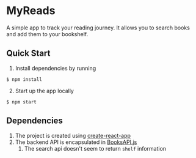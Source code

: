 # MyReads

A simple app to track your reading journey. It allows you to search books and add them to your bookshelf.

## Quick Start

1. Install dependencies by running
```
$ npm install
```
2. Start up the app locally 
```
$ npm start
```

## Dependencies

1. The project is created using [create-react-app](https://github.com/facebook/create-react-app)
2. The backend API is encapsulated in [BooksAPI.js](./src/support/BooksAPI.js)
    1. The search api doesn't seem to return `shelf` information 
